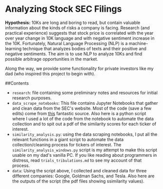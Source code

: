 # Analyzing Stock SEC Filings

**Hypothesis:** 10Ks are long and boring to read, but contain valuable information about the kinds of risks a company is facing. Research (and practical experience) suggests that stock price is correlated with the year over year change in 10K language and with negative sentiment increase in the 10K. Fortunately, Natural Language Processing (NLP) is a machine-learning technique that analyzes bodies of texts and their positive and negative sentiments. The aim is to use NLP to analyze 10Ks and find possible arbitrage opportunities in the market. 

Along the way, we provide some functionality for private investors like my dad (who inspired this project to begin with).

##Contents 
- ```research```: file containing some preliminary notes and resources for initial research purposes.
- ```data_scrape_notebooks```: This file contains Jupyter Notebooks that gather and clean data from the SEC's website. Most of the code (save a few edits) come from [this](https://www.quantopian.com/posts/scraping-10-ks-and-10-qs-for-alpha) fantastic source. Also here is a python script where I used a lot of the code from the notebook to automate the data collection and to spit out a pdf of the similarity scores for each ticker of interest. 
- ```similarity_analysis.py```: using the data scraping notebooks, I put all the relevant functions in a giant script to automate the data collection/cleaning process for tickers of interest. The ```similarity_analysis_windows.py``` script is my attempt to make this script usable on my dad's vanilla PC. If you like reading about programmers in distress, read ```trials_tribulations.md``` to see my account of that process. 
- ```data```: Using the script above, I collected and cleaned data for three different companies: Google, Goldman Sachs, and Tesla. Also here are the outputs of the script (the pdf files showing ssimilarity values). 

  
